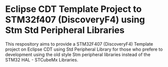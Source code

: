 # Eclipse CDT Template Project to STM32f407 (DiscoveryF4) using Stm Std Peripheral Libraries

This respository aims to provide a STM32F407 (DiscoveryF4) Template project on Eclipse CDT using Std Peripheral Library for those who prefere to development using the old style Stm peripheral libraries instead of the STM32 HAL - STCubeMx Libraries.
